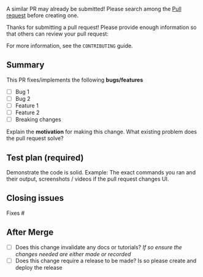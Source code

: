 A similar PR may already be submitted!
Please search among the [Pull request](../) before creating one.

Thanks for submitting a pull request! Please provide enough information so that others can review your pull request:

For more information, see the `CONTRIBUTING` guide.

## Summary

<!-- Summary of the PR -->

This PR fixes/implements the following **bugs/features**

- [ ] Bug 1
- [ ] Bug 2
- [ ] Feature 1
- [ ] Feature 2
- [ ] Breaking changes

<!-- You can skip this if you're fixing a typo or adding an app to the Showcase. -->

Explain the **motivation** for making this change. What existing problem does the pull request solve?

<!-- Example: When "Adding a function to do X", explain why it is necessary to have a way to do X. -->

## Test plan (required)

Demonstrate the code is solid. Example: The exact commands you ran and their output, screenshots / videos if the pull request changes UI.

<!-- Make sure tests pass on Circle CI. -->

## Closing issues

<!-- Put `closes #XXXX` in your comment to auto-close the issue that your PR fixes (if such). -->

Fixes #

## After Merge

- [ ] Does this change invalidate any docs or tutorials? _If so ensure the changes needed are either made or recorded_
- [ ] Does this change require a release to be made? Is so please create and deploy the release
